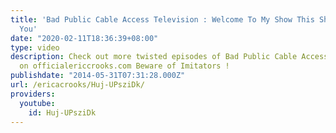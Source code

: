 ```yaml
---
title: 'Bad Public Cable Access Television : Welcome To My Show This Show Is All For
  You'
date: "2020-02-11T18:36:39+08:00"
type: video
description: Check out more twisted episodes of Bad Public Cable Access Television
  on officialericcrooks.com Beware of Imitators !
publishdate: "2014-05-31T07:31:28.000Z"
url: /ericacrooks/Huj-UPsziDk/
providers:
  youtube:
    id: Huj-UPsziDk
---
```

